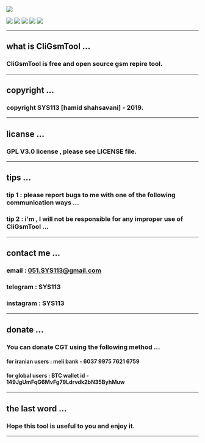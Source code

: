 ![](https://github.com/sys113/CliGsmTool/raw/master/CGT.png)

![](https://img.shields.io/github/stars/SYS113/CliGsmTool.svg)
![](https://img.shields.io/github/forks/SYS113/CliGsmTool.svg)
![](https://img.shields.io/github/tag/SYS113/CliGsmTool.svg)
![](https://img.shields.io/github/release/SYS113/CliGsmTool.svg)
![](https://img.shields.io/github/issues/SYS113/CliGsmTool.svg)

------------------------------------------------------------------------------------------------------------------

## what is CliGsmTool ...

### CliGsmTool is free and open source gsm repire tool.

------------------------------------------------------------------------------------------------------------------

## copyright ...

### copyright SYS113 [hamid shahsavani] - 2019.

------------------------------------------------------------------------------------------------------------------

## licanse ...

### GPL V3.0 license , please see LICENSE file.

------------------------------------------------------------------------------------------------------------------

## tips ...

### tip 1 : please report bugs to me with one of the following communication ways ...
### tip 2 : i'm , I will not be responsible for any improper use of CliGsmTool ...

------------------------------------------------------------------------------------------------------------------

## contact me ...

### email      : 051.SYS113@gmail.com
### telegram   : SYS113
### instagram  : SYS113

------------------------------------------------------------------------------------------------------------------

## donate ...

### You can donate CGT using the following method ...

#### for iranian users :   meli bank   - 6037 9975 7621 6759
#### for global  users : BTC wallet id - 149JgUmFqG6MvFg79Ldrvdk2bN35ByhMuw
	
-------------------------------------------------------------------------------------------------------------------

## the last word ...

### Hope this tool is useful to you and enjoy it.

-------------------------------------------------------------------------------------------------------------------
